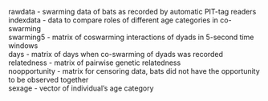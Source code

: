 rawdata - swarming data of bats as recorded by automatic PIT-tag readers<br>
indexdata - data to compare roles of different age categories in co-swarming<br>
swarming5 - matrix of coswarming interactions of dyads in 5-second time windows<br>
days - matrix of days when co-swarming of dyads was recorded<br>
relatedness - matrix of pairwise genetic relatedness<br>
noopportunity - matrix for censoring data, bats did not have the opportunity to be observed together<br>
sexage - vector of individual’s age category
